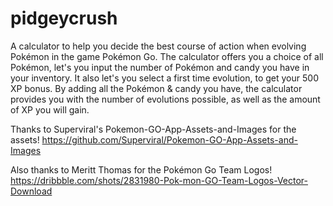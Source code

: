 # pidgeycrush
A calculator to help you decide the best course of action when evolving Pokémon in the game Pokémon Go.
The calculator offers you a choice of all Pokémon, let's you input the number of Pokémon and candy you have in your inventory. It also let's you select a first time evolution, to get your 500 XP bonus. By adding all the Pokémon & candy you have, the calculator provides you with the number of evolutions possible, as well as the amount of XP you will gain.

Thanks to Superviral's Pokemon-GO-App-Assets-and-Images for the assets!
https://github.com/Superviral/Pokemon-GO-App-Assets-and-Images

Also thanks to Meritt Thomas for the Pokémon Go Team Logos!
https://dribbble.com/shots/2831980-Pok-mon-GO-Team-Logos-Vector-Download
